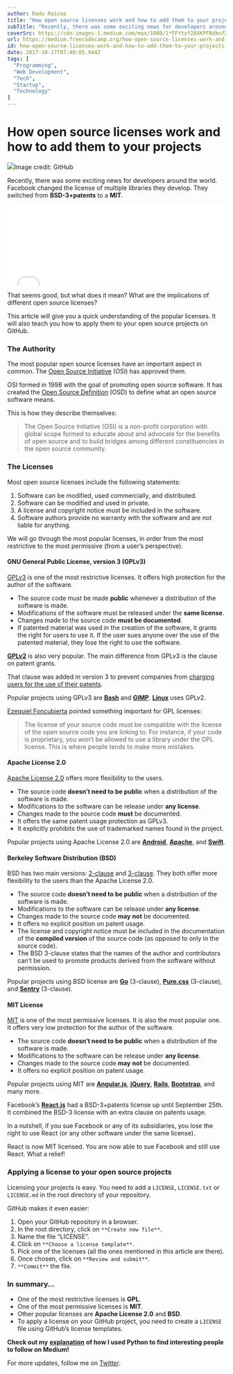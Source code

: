```yaml
---
author: Radu Raicea
title: "How open source licenses work and how to add them to your projects"
subTitle: "Recently, there was some exciting news for developers around the world. Facebook changed the license of multiple libraries they develop…"
coverSrc: https://cdn-images-1.medium.com/max/1000/1*FFYtzf28XKPFBdknfXf-jg.jpeg
url: https://medium.freecodecamp.org/how-open-source-licenses-work-and-how-to-add-them-to-your-projects-34310c3cf94
id: how-open-source-licenses-work-and-how-to-add-them-to-your-projects-34310c3cf94
date: 2017-10-17T07:40:05.944Z
tags: [
  "Programming",
  "Web Development",
  "Tech",
  "Startup",
  "Technology"
]
---
```

# How open source licenses work and how to add them to your projects

![](https://cdn-images-1.medium.com/max/2000/1*FFYtzf28XKPFBdknfXf-jg.jpeg)Image credit: GitHub

Recently, there was some exciting news for developers around the world. Facebook changed the license of multiple libraries they develop. They switched from **BSD-3+patents** to a **MIT**.

<iframe data-width="500" data-height="185" width="500" height="185" src="/media/4bced36118b0ff8efe3b3c6f1afa39ad?postId=34310c3cf94" data-media-id="4bced36118b0ff8efe3b3c6f1afa39ad" data-thumbnail="https://i.embed.ly/1/image?url=https%3A%2F%2Fpbs.twimg.com%2Fprofile_images%2F446356636710363136%2FOYIaJ1KK_400x400.png&amp;key=a19fcc184b9711e1b4764040d3dc5c07" allowfullscreen="" frameborder="0"></iframe>

That seems good, but what does it mean? What are the implications of different open source licenses?

This article will give you a quick understanding of the popular licenses. It will also teach you how to apply them to your open source projects on GitHub.

### The Authority

The most popular open source licenses have an important aspect in common. The [Open Source Initiative](https://opensource.org/) (OSI) has approved them.

OSI formed in 1998 with the goal of promoting open source software. It has created the [Open Source Definition](https://opensource.org/osd) (OSD) to define what an open source software means.

This is how they describe themselves:

> The Open Source Initiative (OSI) is a non-profit corporation with global scope formed to educate about and advocate for the benefits of open source and to build bridges among different constituencies in the open source community.

### The Licenses

Most open source licenses include the following statements:

1.  Software can be modified, used commercially, and distributed.
2.  Software can be modified and used in private.
3.  A license and copyright notice must be included in the software.
4.  Software authors provide no warranty with the software and are not liable for anything.

We will go through the most popular licenses, in order from the most restrictive to the most permissive (from a user’s perspective).

#### GNU General Public License, version 3 (GPLv3)

[GPLv3](https://www.gnu.org/licenses/gpl-3.0.html) is one of the most restrictive licenses. It offers high protection for the author of the software.

*   The source code must be made **public** whenever a distribution of the software is made.
*   Modifications of the software must be released under the **same license**.
*   Changes made to the source code **must be documented**.
*   If patented material was used in the creation of the software, it grants the right for users to use it. If the user sues anyone over the use of the patented material, they lose the right to use the software.

[**GPLv2**](https://www.gnu.org/licenses/gpl-2.0.html) is also very popular. The main difference from GPLv3 is the clause on patent grants.

That clause was added in version 3 to prevent companies from [charging users for the use of their patents](http://www.nytimes.com/2006/11/22/technology/22soft.html).

Popular projects using GPLv3 are [**Bash**](https://www.gnu.org/software/bash/) and [**GIMP**](https://www.gimp.org). [**Linux**](https://github.com/torvalds/linux) uses GPLv2.

[Ezequiel Foncubierta](https://medium.com/@ezequiel) pointed something important for GPL licenses:

> The license of your source code must be compatible with the license of the open source code you are linking to. For instance, if your code is proprietary, you won’t be allowed to use a library under the GPL license. This is where people tends to make more mistakes.

#### Apache License 2.0

[Apache License 2.0](https://www.apache.org/licenses/LICENSE-2.0) offers more flexibility to the users.

*   The source code **doesn’t need to be public** when a distribution of the software is made.
*   Modifications to the software can be release under **any license**.
*   Changes made to the source code **must** be documented.
*   It offers the same patent usage protection as GPLv3.
*   It explicitly prohibits the use of trademarked names found in the project.

Popular projects using Apache License 2.0 are [**Android**](https://github.com/aosp-mirror/platform_system_core/blob/master/NOTICE), [**Apache**](https://httpd.apache.org), and [**Swift**](https://github.com/apple/swift).

#### Berkeley Software Distribution (BSD)

BSD has two main versions: [2-clause](https://opensource.org/licenses/BSD-2-Clause) and [3-clause](https://opensource.org/licenses/BSD-3-Clause). They both offer more flexibility to the users than the Apache License 2.0.

*   The source code **doesn’t need to be public** when a distribution of the software is made.
*   Modifications to the software can be release under **any license**.
*   Changes made to the source code **may** **not** be documented.
*   It offers no explicit position on patent usage.
*   The license and copyright notice must be included in the documentation of the **compiled version** of the source code (as opposed to only in the source code).
*   The BSD 3-clause states that the names of the author and contributors can’t be used to promote products derived from the software without permission.

Popular projects using BSD license are [**Go**](https://github.com/golang/go) (3-clause), [**Pure.css**](https://github.com/yahoo/pure) (3-clause), and [**Sentry**](https://github.com/getsentry/sentry) (3-clause).

#### MIT License

[MIT](https://mit-license.org) is one of the most permissive licenses. It is also the most popular one. It offers very low protection for the author of the software.

*   The source code **doesn’t need to be public** when a distribution of the software is made.
*   Modifications to the software can be release under **any license**.
*   Changes made to the source code **may** **not** be documented.
*   It offers no explicit position on patent usage.

Popular projects using MIT are [**Angular.js**](https://github.com/angular/angular.js), [**jQuery**](https://github.com/jquery/jquery), [**Rails**](https://github.com/rails/rails), [**Bootstrap**](https://github.com/twbs/bootstrap), and many more.

Facebook’s [**React.js**](https://github.com/facebook/react) had a BSD-3+patents license up until September 25th. It combined the BSD-3 license with an extra clause on patents usage.

In a nutshell, if you sue Facebook or any of its subsidiaries, you lose the right to use React (or any other software under the same license).

<span class="markup--quote markup--p-quote is-other" name="anon_3f3a9a826ff7" data-creator-ids="anon">React is now MIT licensed. You are now able to sue Facebook and still use React. What a relief!</span>

### Applying a license to your open source projects

Licensing your projects is easy. You need to add a `LICENSE`, `LICENSE.txt` or `LICENSE.md` in the root directory of your repository.

GitHub makes it even easier:

1.  Open your GitHub repository in a browser.
2.  In the root directory, click on `**Create new file**`.
3.  Name the file “LICENSE”.
4.  Click on `**Choose a license template**`.
5.  Pick one of the licenses (all the ones mentioned in this article are there).
6.  Once chosen, click on `**Review and submit**`.
7.  `**Commit**` the file.

### In summary…

*   One of the most restrictive licenses is **GPL**.
*   One of the most permissive licenses is **MIT**.
*   Other popular licenses are **Apache License 2.0** and **BSD**.
*   To apply a license on your GitHub project, you need to create a `LICENSE` file using GitHub’s license templates.

**Check out my** [**explanation**](https://medium.freecodecamp.org/how-i-used-python-to-find-interesting-people-on-medium-be9261b924b0) **of how I used Python to find interesting people to follow on Medium!**

For more updates, follow me on [Twitter](https://twitter.com/radu_raicea).
